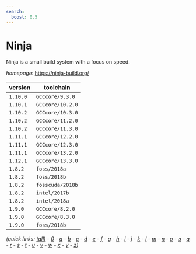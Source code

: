 ```yaml
---
search:
  boost: 0.5
---
```

# Ninja

Ninja is a small build system with a focus on speed.

*homepage*: <https://ninja-build.org/>

version | toolchain
--------|----------
``1.10.0`` | ``GCCcore/9.3.0``
``1.10.1`` | ``GCCcore/10.2.0``
``1.10.2`` | ``GCCcore/10.3.0``
``1.10.2`` | ``GCCcore/11.2.0``
``1.10.2`` | ``GCCcore/11.3.0``
``1.11.1`` | ``GCCcore/12.2.0``
``1.11.1`` | ``GCCcore/12.3.0``
``1.11.1`` | ``GCCcore/13.2.0``
``1.12.1`` | ``GCCcore/13.3.0``
``1.8.2`` | ``foss/2018a``
``1.8.2`` | ``foss/2018b``
``1.8.2`` | ``fosscuda/2018b``
``1.8.2`` | ``intel/2017b``
``1.8.2`` | ``intel/2018a``
``1.9.0`` | ``GCCcore/8.2.0``
``1.9.0`` | ``GCCcore/8.3.0``
``1.9.0`` | ``foss/2018b``


*(quick links: [(all)](../index.md) - [0](../0/index.md) - [a](../a/index.md) - [b](../b/index.md) - [c](../c/index.md) - [d](../d/index.md) - [e](../e/index.md) - [f](../f/index.md) - [g](../g/index.md) - [h](../h/index.md) - [i](../i/index.md) - [j](../j/index.md) - [k](../k/index.md) - [l](../l/index.md) - [m](../m/index.md) - [n](../n/index.md) - [o](../o/index.md) - [p](../p/index.md) - [q](../q/index.md) - [r](../r/index.md) - [s](../s/index.md) - [t](../t/index.md) - [u](../u/index.md) - [v](../v/index.md) - [w](../w/index.md) - [x](../x/index.md) - [y](../y/index.md) - [z](../z/index.md))*

